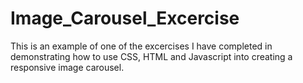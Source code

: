 # Image_Carousel_Excercise

This is an example of one of the excercises I have completed in demonstrating how to use CSS, HTML and Javascript into creating a responsive image carousel. 
